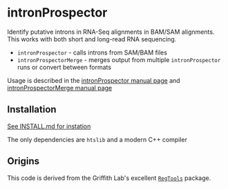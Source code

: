 # intronProspector
Identify putative introns in RNA-Seq alignments in BAM/SAM alignments.
This works with both short and long-read RNA sequencing.

- `intronProspector` - calls introns from SAM/BAM files
- `intronProspectorMerge` - merges output from multiple `intronProspector` runs or convert between formats

Usage is described in the [intronProspector manual page](docs/intronProspector.md)
and [intronProspectorMerge manual page](docs/intronProspectorMerge.md)


## Installation

[See INSTALL.md for instation](INSTALL.md)

The only dependencies are `htslib` and a modern C++ compiler

## Origins

This code is derived from the Griffith Lab's excellent 
[`RegTools`](https://github.com/griffithlab/regtools) package.
